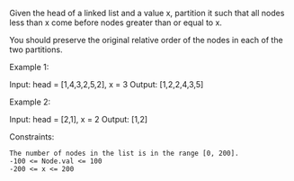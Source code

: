 Given the head of a linked list and a value x, partition it such that all nodes less than x come before nodes greater than or equal to x.

You should preserve the original relative order of the nodes in each of the two partitions.

 

Example 1:

Input: head = [1,4,3,2,5,2], x = 3
Output: [1,2,2,4,3,5]

Example 2:

Input: head = [2,1], x = 2
Output: [1,2]

 

Constraints:

    The number of nodes in the list is in the range [0, 200].
    -100 <= Node.val <= 100
    -200 <= x <= 200

